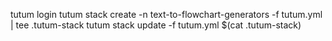 tutum login
tutum stack create -n text-to-flowchart-generators -f tutum.yml | tee .tutum-stack
tutum stack update -f tutum.yml $(cat .tutum-stack)
